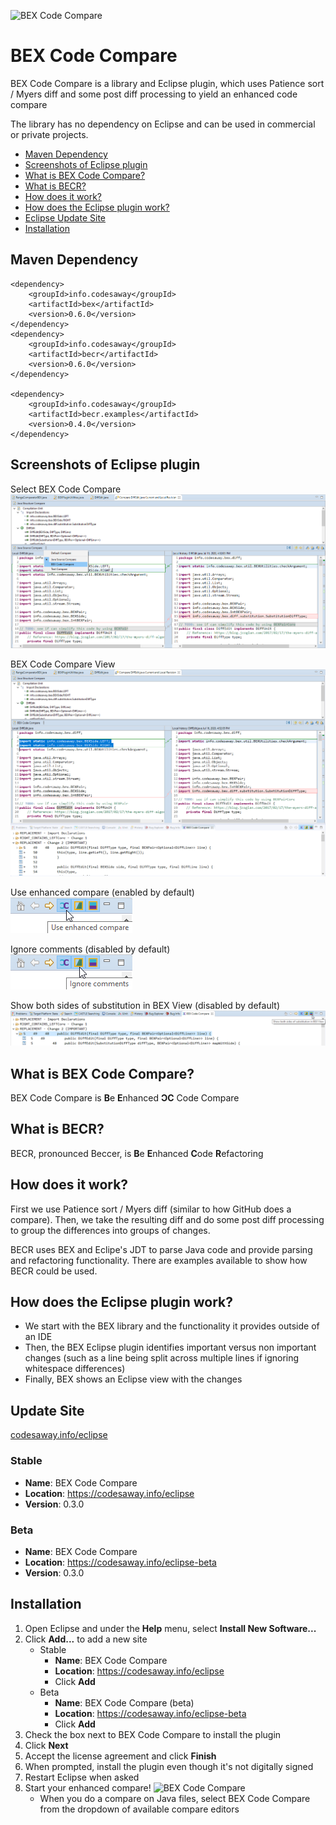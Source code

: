 ![BEX Code Compare](https://codesaway.info/images/BEXCodeCompare.png)

# BEX Code Compare
BEX Code Compare is a library and Eclipse plugin, which uses Patience sort / Myers diff and some post diff processing to yield an enhanced code compare

The library has no dependency on Eclipse and can be used in commercial or private projects.

 - [Maven Dependency](#maven-dependency)
 - [Screenshots of Eclipse plugin](#screenshots)
 - [What is BEX Code Compare?](#what)
 - [What is BECR?](#becr)
 - [How does it work?](#how)
 - [How does the Eclipse plugin work?](#how-plugin)
 - [Eclipse Update Site](#update-site)
 - [Installation](#install)

<a name="maven-dependency"></a>
## Maven Dependency

    <dependency>
        <groupId>info.codesaway</groupId>
        <artifactId>bex</artifactId>
        <version>0.6.0</version>
    </dependency>
    <dependency>
        <groupId>info.codesaway</groupId>
        <artifactId>becr</artifactId>
        <version>0.6.0</version>
    </dependency>
    
    <dependency>
        <groupId>info.codesaway</groupId>
        <artifactId>becr.examples</artifactId>
        <version>0.4.0</version>
    </dependency>

<a name="screenshots"></a>
## Screenshots of Eclipse plugin
Select BEX Code Compare  
![Select BEX Code Compare](/Screenshots/Select%20BEX%20Code%20Compare.png)

BEX Code Compare View  
![BEX Code Compare View](/Screenshots/BEX%20Code%20Compare%20View.png)

Use enhanced compare (enabled by default)  
![Use enhanced compare setting](/Screenshots/Use%20enhanced%20compare%20setting.png)

Ignore comments (disabled by default)  
![Ignore comments setting](/Screenshots/Ignore%20comments%20setting.png)

Show both sides of substitution in BEX View (disabled by default)  
![Show both sides of substitution setting in BEX View](/Screenshots/Show%20both%20sides%20of%20substitution%20setting.png)

<a name="what"></a>
## What is BEX Code Compare?
BEX Code Compare is **B**e **E**nhanced **ϽC** Code Compare

<a name="becr"></a>
## What is BECR?
BECR, pronounced Beccer, is **B**e **E**nhanced **C**ode **R**efactoring

<a name="how"></a>
## How does it work?

First we use Patience sort / Myers diff (similar to how GitHub does a compare). Then, we take the resulting diff and do some post diff processing to group the differences into groups of changes.

BECR uses BEX and Eclipe's JDT to parse Java code and provide parsing and refactoring functionality. There are examples available to show how BECR could be used.

<a name="how-plugin"></a>
## How does the Eclipse plugin work?

* We start with the BEX library and the functionality it provides outside of an IDE
* Then, the BEX Eclipse plugin identifies important versus non important changes (such as a line being split across multiple lines if ignoring whitespace differences)
* Finally, BEX shows an Eclipse view with the changes

<a name="update-site"></a>
## Update Site
[codesaway.info/eclipse](https://codesaway.info/eclipse)

### Stable
* **Name**: BEX Code Compare
* **Location**: https://codesaway.info/eclipse
* **Version**: 0.3.0

### Beta
* **Name**: BEX Code Compare
* **Location**: https://codesaway.info/eclipse-beta
* **Version**: 0.3.0

<a name="install"></a>
## Installation
1. Open Eclipse and under the **Help** menu, select **Install New Software...**
2. Click **Add...** to add a new site
   * Stable
      * **Name**: BEX Code Compare
      * **Location**: https://codesaway.info/eclipse
      * Click **Add**
   * Beta
      * **Name**: BEX Code Compare (beta)
      * **Location**: https://codesaway.info/eclipse-beta
      * Click **Add**
3. Check the box next to BEX Code Compare to install the plugin
4. Click **Next**
5. Accept the license agreement and click **Finish**
6. When prompted, install the plugin even though it's not digitally signed
7. Restart Eclipse when asked
8. Start your enhanced compare! ![BEX Code Compare](https://codesaway.info/images/BEX@2x.png)
   * When you do a compare on Java files, select BEX Code Compare from the dropdown of available compare editors
